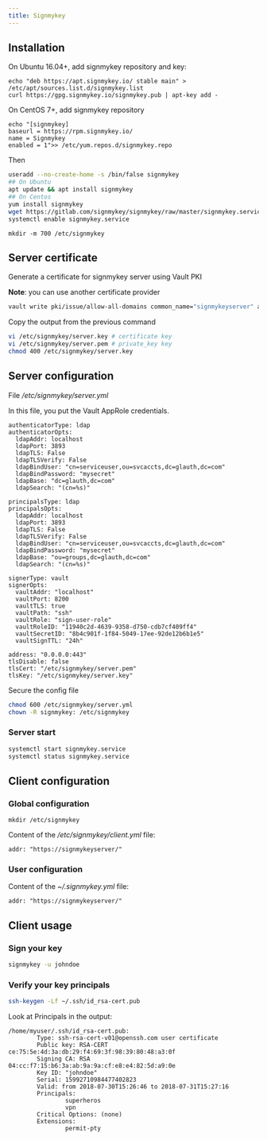 ```yaml
---
title: Signmykey
---
```


## Installation

On Ubuntu 16.04+, add signmykey repository and key:
```
echo "deb https://apt.signmykey.io/ stable main" > /etc/apt/sources.list.d/signmykey.list
curl https://gpg.signmykey.io/signmykey.pub | apt-key add -
``` 

On CentOS 7+, add signmykey repository
```
echo "[signmykey]
baseurl = https://rpm.signmykey.io/
name = Signmykey 
enabled = 1">> /etc/yum.repos.d/signmykey.repo
```

Then 

```sh
useradd --no-create-home -s /bin/false signmykey
## On Ubuntu
apt update && apt install signmykey
## On Centos
yum install signmykey
wget https://gitlab.com/signmykey/signmykey/raw/master/signmykey.service -O /etc/systemd/system/signmykey.service
systemctl enable signmykey.service
``` 

```
mkdir -m 700 /etc/signmykey
```

## Server certificate

Generate a certificate for signmykey server using Vault PKI

**Note**: you can use another certificate provider

```sh
vault write pki/issue/allow-all-domains common_name="signmykeyserver" alt_names="localhost" ip_sans="127.0.0.1"
```

Copy the output from the previous command
```sh
vi /etc/signmykey/server.key # certificate key
vi /etc/signmykey/server.pem # private_key key
chmod 400 /etc/signmykey/server.key
```

## Server configuration

File */etc/signmykey/server.yml*

In this file, you put the Vault AppRole credentials.

```
authenticatorType: ldap
authenticatorOpts:
  ldapAddr: localhost
  ldapPort: 3893
  ldapTLS: False
  ldapTLSVerify: False
  ldapBindUser: "cn=serviceuser,ou=svcaccts,dc=glauth,dc=com"
  ldapBindPassword: "mysecret"
  ldapBase: "dc=glauth,dc=com"
  ldapSearch: "(cn=%s)"

principalsType: ldap
principalsOpts:
  ldapAddr: localhost
  ldapPort: 3893
  ldapTLS: False
  ldapTLSVerify: False
  ldapBindUser: "cn=serviceuser,ou=svcaccts,dc=glauth,dc=com"
  ldapBindPassword: "mysecret"
  ldapBase: "ou=groups,dc=glauth,dc=com"
  ldapSearch: "(cn=%s)"

signerType: vault
signerOpts:
  vaultAddr: "localhost"
  vaultPort: 8200
  vaultTLS: true
  vaultPath: "ssh"
  vaultRole: "sign-user-role"
  vaultRoleID: "11940c2d-4639-9358-d750-cdb7cf409ff4"
  vaultSecretID: "8b4c901f-1f84-5049-17ee-92de12b6b1e5"
  vaultSignTTL: "24h"

address: "0.0.0.0:443"
tlsDisable: false
tlsCert: "/etc/signmykey/server.pem" 
tlsKey: "/etc/signmykey/server.key"
```

Secure the config file

```sh
chmod 600 /etc/signmykey/server.yml
chown -R signmykey: /etc/signmykey
```

### Server start

```sh
systemctl start signmykey.service
systemctl status signmykey.service
``` 

## Client configuration

### Global configuration

```
mkdir /etc/signmykey
```

Content of the */etc/signmykey/client.yml* file:

```
addr: "https://signmykeyserver/"
```

### User configuration

Content of the *~/.signmykey.yml* file:

```
addr: "https://signmykeyserver/"
```

## Client usage

### Sign your key

```sh
signmykey -u johndoe
```

### Verify your key principals

```sh
ssh-keygen -Lf ~/.ssh/id_rsa-cert.pub
```

Look at Principals in the output:
```
/home/myuser/.ssh/id_rsa-cert.pub:
        Type: ssh-rsa-cert-v01@openssh.com user certificate
        Public key: RSA-CERT ce:75:5e:4d:3a:db:29:f4:69:3f:98:39:80:48:a3:0f
        Signing CA: RSA 04:cc:f7:15:b6:3a:ab:9a:9a:cf:e8:e4:82:5d:a9:0e
        Key ID: "johndoe"
        Serial: 15992710984477402823
        Valid: from 2018-07-30T15:26:46 to 2018-07-31T15:27:16
        Principals: 
                superheros
                vpn
        Critical Options: (none)
        Extensions: 
                permit-pty
```